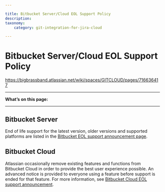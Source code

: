 ```yaml
---

title: Bitbucket Server/Cloud EOL Support Policy
description:
taxonomy:
    category: git-integration-for-jira-cloud

---
```


# Bitbucket Server/Cloud EOL Support Policy

<https://bigbrassband.atlassian.net/wiki/spaces/GITCLOUD/pages/716636417>

* * *

**What’s on this page:**

* * *

## Bitbucket Server

End of life support for the latest version, older versions and supported platforms are listed in the [Bitbucket EOL support announcement page](https://confluence.atlassian.com/bitbucketserver/end-of-support-announcements-for-bitbucket-server-776640855.html).

## Bitbucket Cloud

Atlassian occasionally remove existing features and functions from Bitbucket Cloud in order to provide the best user experience possible. An advanced notice is provided to everyone using a feature before support is ended for that feature. For more information, see [Bitbucket Cloud EOL support announcement](https://support.atlassian.com/bitbucket-cloud/docs/view-end-of-support-announcements-for-bitbucket-cloud/).